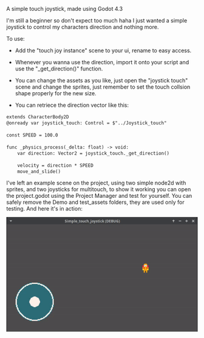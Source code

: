 A simple touch joystick, made using Godot 4.3

I'm still a beginner so don't expect too much haha I just wanted a simple joystick to control my characters direction and nothing more.

To use:
- Add the "touch joy instance" scene to your ui, rename to easy access.
- Whenever you wanna use the direction, import it onto your script and use the "_get_direction()" function. 
- You can change the assets as you like, just open the "joystick touch" scene and change the sprites, just remember to set the touch collsion shape properly for the new size.

- You can retriece the direction vector like this:

```
extends CharacterBody2D
@onready var joystick_touch: Control = $"../Joystick_touch"

const SPEED = 100.0

func _physics_process(_delta: float) -> void:
	var direction: Vector2 = joystick_touch._get_direction()
	
	velocity = direction * SPEED
	move_and_slide()

```

I've left an example scene on the project, using two simple node2d with sprites, and two joysticks for multitouch, to show it working you can open the project.godot using the Project Manager and test for yourself. You can safely remove the Demo and test_assets folders, they are used only for testing.
And here it's in action:

![A gif showing how the joystick works, on the left bottom side is the joystick itself and on the right a yellow kinda static character moving according to the direction the joystick is being dragged.](./Demo/demo_touch_joystick.gif)
